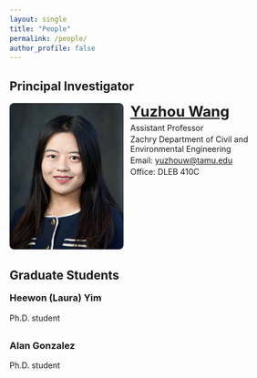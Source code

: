 ```yaml
---
layout: single
title: "People"
permalink: /people/
author_profile: false
---
```


<style>
.pi-card{display:flex;gap:.75rem;align-items:flex-start;flex-wrap:wrap;margin-bottom:.5rem}
.pi-card .pi-photo img{width:200px;max-width:35vw;height:auto;border-radius:8px;box-shadow:0 1px 3px rgba(0,0,0,.15)}
.pi-card .pi-text{flex:1 1 260px;min-width:260px}
.pi-card .pi-text h3{margin:0 0 .25rem 0;line-height:1.2;font-size: 1.6rem; font-weight: 700; */}
.pi-card .pi-text p{margin:.15rem 0;line-height:1.25}
.pi-icons{display:flex;gap:.8rem;font-size:2.5rem;line-height:1;margin-top:.6rem}
@media (max-width: 800px){.pi-card{flex-direction:column;align-items:flex-start}}
</style>

## Principal Investigator
<div class="pi-card">
<a class="pi-photo" href="/people/yuzhou-wang/">
<img src="/images/profile_new.jpeg" alt="Yuzhou Wang">
</a>
<div class="pi-text">
<h3 style="margin-top:0;"><a href="/people/yuzhou-wang/">Yuzhou Wang</a></h3>
<p>Assistant Professor</p>
<p>Zachry Department of Civil and Environmental Engineering</p>
<p>Email: <a href="mailto:yuzhouw@tamu.edu">yuzhouw@tamu.edu</a></p>
<p>Office: DLEB 410C</p>
<p class="pi-icons">
<a href="https://scholar.google.com/citations?user=vH2cj8MAAAAJ" target="_blank" rel="noopener" aria-label="Google Scholar"><i class="ai ai-google-scholar"></i></a>
<a href="https://www.linkedin.com/in/yuzhouwang" target="_blank" rel="noopener" aria-label="LinkedIn"><i class="fab fa-linkedin"></i></a>
<a href="https://www.researchgate.net/profile/Yuzhou-Wang-13" target="_blank" rel="noopener" aria-label="ResearchGate"><i class="ai ai-researchgate"></i></a>
<a href="https://github.com/yuzhou-wang" target="_blank" rel="noopener" aria-label="GitHub"><i class="fab fa-github"></i></a>
<a href="https://orcid.org/0000-0003-3266-1367" target="_blank" rel="noopener" aria-label="ORCID"><i class="ai ai-orcid"></i></a>
</p>
</div>
</div>



## Graduate Students
<div style="display:flex; gap:1rem; align-items:flex-start; flex-wrap:wrap; margin-bottom:1rem;">
  <div style="flex:1 1 260px; min-width:260px;">
    <h3 style="margin-top:0;"><a>Heewon (Laura) Yim</a></h3>
    <p>Ph.D. student</p>
    <p></p>
    <p></p>
  </div>
</div>

<div style="display:flex; gap:1rem; align-items:flex-start; flex-wrap:wrap; margin-bottom:1rem;">
  <div style="flex:1 1 260px; min-width:260px;">
    <h3 style="margin-top:0;"><a>Alan Gonzalez</a></h3>
    <p>Ph.D. student</p>
    <p></p>
    <p></p>
  </div>
</div>



